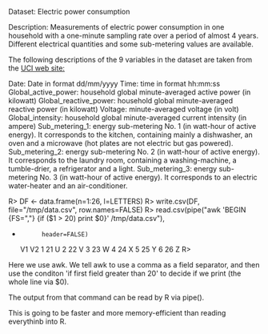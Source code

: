 Dataset: Electric power consumption

Description: Measurements of electric power consumption in one household with a one-minute sampling rate over a period of almost 4 years. Different electrical quantities and some sub-metering values are available.

The following descriptions of the 9 variables in the dataset are taken from the [UCI web site:](https://archive.ics.uci.edu/ml/datasets/Individual+household+electric+power+consumption)

Date: Date in format dd/mm/yyyy
Time: time in format hh:mm:ss
Global_active_power: household global minute-averaged active power (in kilowatt)
Global_reactive_power: household global minute-averaged reactive power (in kilowatt)
Voltage: minute-averaged voltage (in volt)
Global_intensity: household global minute-averaged current intensity (in ampere)
Sub_metering_1: energy sub-metering No. 1 (in watt-hour of active energy). It corresponds to the kitchen, containing mainly a dishwasher, an oven and a microwave (hot plates are not electric but gas powered).
Sub_metering_2: energy sub-metering No. 2 (in watt-hour of active energy). It corresponds to the laundry room, containing a washing-machine, a tumble-drier, a refrigerator and a light.
Sub_metering_3: energy sub-metering No. 3 (in watt-hour of active energy). It corresponds to an electric water-heater and an air-conditioner.



R> DF <- data.frame(n=1:26, l=LETTERS)
R> write.csv(DF, file="/tmp/data.csv", row.names=FALSE)
R> read.csv(pipe("awk 'BEGIN {FS=\",\"} {if ($1 > 20) print $0}' /tmp/data.csv"),
+           header=FALSE)
  V1 V2
1 21  U
2 22  V
3 23  W
4 24  X
5 25  Y
6 26  Z
R> 

Here we use awk. We tell awk to use a comma as a field separator, and then use the conditon 'if first field greater than 20' to decide if we print (the whole line via $0).

The output from that command can be read by R via pipe().

This is going to be faster and more memory-efficient than reading everythinb into R.